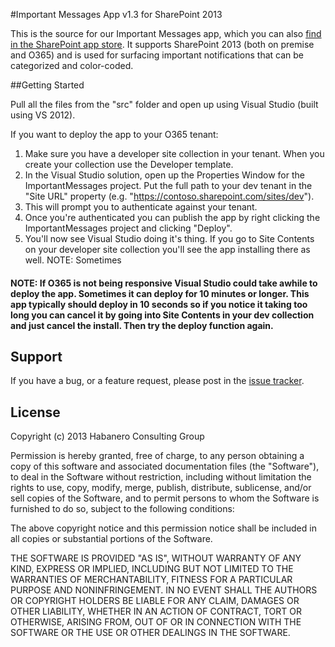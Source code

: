 #Important Messages App v1.3 for SharePoint 2013

This is the source for our Important Messages app, which you can also [find in the SharePoint app store](http://office.microsoft.com/en-us/store/important-messages-WA103809916.aspx). It supports SharePoint 2013 (both on premise and O365) and is used for surfacing important notifications that can be categorized and color-coded.

##Getting Started

Pull all the files from the "src" folder and open up using Visual Studio (built using VS 2012). 

If you want to deploy the app to your O365 tenant:

1. Make sure you have a developer site collection in your tenant. When you create your collection use the Developer template.
2. In the Visual Studio solution, open up the Properties Window for the ImportantMessages project. Put the full path to your dev tenant in the "Site URL" property (e.g. "https://contoso.sharepoint.com/sites/dev").
3. This will prompt you to authenticate against your tenant.
4. Once you're authenticated you can publish the app by right clicking the ImportantMessages project and clicking "Deploy".
5. You'll now see Visual Studio doing it's thing. If you go to Site Contents on your developer site collection you'll see the app installing there as well. NOTE: Sometimes 

#### NOTE: If O365 is not being responsive Visual Studio could take awhile to deploy the app. Sometimes it can deploy for 10 minutes or longer. This app typically should deploy in 10 seconds so if you notice it taking too long you can cancel it by going into Site Contents in your dev collection and just cancel the install. Then try the deploy function again.

## Support

If you have a bug, or a feature request, please post in the [issue tracker](https://github.com/habaneroconsulting/sp-app-importantmessages/issues).

## License

Copyright (c) 2013 Habanero Consulting Group

Permission is hereby granted, free of charge, to any person obtaining a copy of this software and associated documentation files (the "Software"), to deal in the Software without restriction, including without limitation the rights to use, copy, modify, merge, publish, distribute, sublicense, and/or sell copies of the Software, and to permit persons to whom the Software is furnished to do so, subject to the following conditions: 

The above copyright notice and this permission notice shall be included in all copies or substantial portions of the Software.

THE SOFTWARE IS PROVIDED "AS IS", WITHOUT WARRANTY OF ANY KIND, EXPRESS OR IMPLIED, INCLUDING BUT NOT LIMITED TO THE WARRANTIES OF MERCHANTABILITY, FITNESS FOR A PARTICULAR PURPOSE AND NONINFRINGEMENT. IN NO EVENT SHALL THE AUTHORS OR COPYRIGHT HOLDERS BE LIABLE FOR ANY CLAIM, DAMAGES OR OTHER LIABILITY, WHETHER IN AN ACTION OF CONTRACT, TORT OR OTHERWISE, ARISING FROM, OUT OF OR IN CONNECTION WITH THE SOFTWARE OR THE USE OR OTHER DEALINGS IN THE SOFTWARE.
